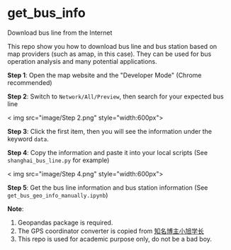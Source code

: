 # get_bus_info
Download bus line from the Internet

This repo show you how to download bus line and bus station based on map providers (such as amap, in this case). They can be used for bus operation analysis and many potential applications.

**Step 1**: Open the map website and the "Developer Mode" (Chrome recommended)

**Step 2**: Switch to `Network/All/Preview`,  then search for your expected bus line 

< img src="image/Step 2.png" style="width:600px">

**Step 3**: Click the first item, then you will see the information under the keyword `data`. 

**Step 4**: Copy the information and paste it into your local scripts (See `shanghai_bus_line.py` for example) 

< img src="image/Step 4.png" style="width:600px">

**Step 5**: Get the bus line information and bus station information (See `get_bus_geo_info_manually.ipynb`)

**Note**:

1. Geopandas package is required.
2. The GPS coordinator converter is copied from [知名博主小旭学长](https://gitee.com/ni1o1/CoordinatesConverter)
3. This repo is used for academic purpose only, do not be a bad boy.


